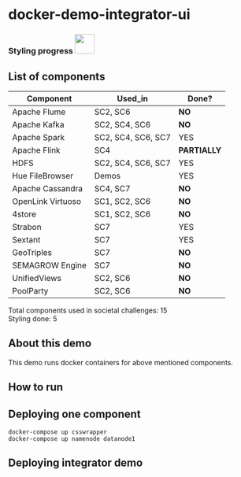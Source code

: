 # docker-demo-integrator-ui

<p align="left">
  <h3>Styling progress
    <img src="http://progressed.io/bar/33" height="40"></h3>
</p>

## List of components

Component | Used_in | Done?
--- | --- | ---
Apache Flume | SC2, SC6 | **NO**
Apache Kafka | SC2, SC4, SC6 | **NO**
Apache Spark | SC2, SC4, SC6, SC7 | YES
Apache Flink | SC4 | **PARTIALLY**
HDFS | SC2, SC4, SC6, SC7 | YES
Hue FileBrowser | Demos | YES
Apache Cassandra | SC4, SC7 | **NO**
OpenLink Virtuoso | SC1, SC2, SC6 | **NO**
4store | SC1, SC2, SC6 | **NO**
Strabon | SC7 | YES
Sextant | SC7 | YES
GeoTriples | SC7 | **NO**
SEMAGROW Engine | SC7 | **NO**
UnifiedViews | SC2, SC6 | **NO**
PoolParty | SC2, SC6 | **NO**

Total components used in societal challenges: 15<br/>
Styling done: 5

## About this demo

This demo runs docker containers for above mentioned components.

## How to run

## Deploying one component

```
docker-compose up csswrapper
docker-compose up namenode datanode1
```

## Deploying integrator demo
